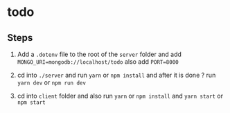 # todo

## Steps

1. Add a `.dotenv` file to the root of the `server` folder and add `MONGO_URI=mongodb://localhost/todo` also add `PORT=8000`

2. cd into `./server` and run `yarn` or `npm install` and after it is done ? run `yarn dev` or `npm run dev`

3. cd into `client` folder and also run `yarn` or `npm install` and `yarn start` or `npm start`
